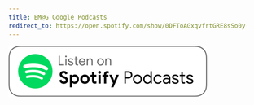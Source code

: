```yaml
---
title: EM@G Google Podcasts
redirect_to: https://open.spotify.com/show/0DFToAGxqvfrtGRE8sSo0y
---
```


<a href="https://open.spotify.com/show/0DFToAGxqvfrtGRE8sSo0y" title="EM@G on Spotify Podcasts">
  <img src="assets/img/spotify-podcasts.png" alt="EM@G on Spotify Podcasts" />
</a>
